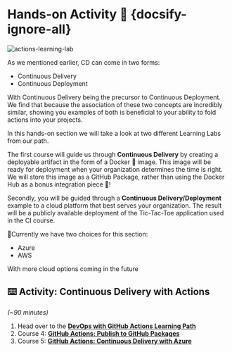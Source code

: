 # Hands-on Activity 🎉 {docsify-ignore-all}

![actions-learning-lab](https://user-images.githubusercontent.com/6351798/82087383-37544680-96ad-11ea-916a-2dba94bf52e3.png)

As we mentioned earlier, CD can come in two forms:

- Continuous Delivery
- Continuous Deployment

With Continuous Delivery being the precursor to Continuous Deployment. We find that because the association of these two concepts are incredibly similar, showing you examples of both is beneficial to your ability to fold actions into your projects.

In this hands-on section we will take a look at two different Learning Labs from our path.

The first course will guide us through **Continuous Delivery** by creating a deployable artifact in the form of a Docker 🐳 image. This image will be ready for deployment when your organization determines the time is right. We will store this image as a GitHub Package, rather than using the Docker Hub as a bonus integration piece 🎉!

Secondly, you will be guided through a **Continuous Delivery/Deployment** example to a cloud platform that best serves your organization. The result will be a publicly available deployment of the Tic-Tac-Toe application used in the CI course.

<div class="custom-warn-box">
🚧Currently we have two choices for this section:

- Azure
- AWS

With more cloud options coming in the future

</div>

## ⌨️ Activity: Continuous Delivery with Actions

_(~90 minutes)_

1. Head over to the [**DevOps with GitHub Actions Learning Path**](https://lab.github.com/githubtraining/paths/devops-with-github-actions)
1. Course 4: [**GitHub Actions: Publish to GitHub Packages**](https://lab.github.com/githubtraining/github-actions:-publish-to-github-packages)
1. Course 5: [**GitHub Actions: Continuous Delivery with Azure**](https://lab.github.com/githubtraining/github-actions:-continuous-delivery-with-azure)
